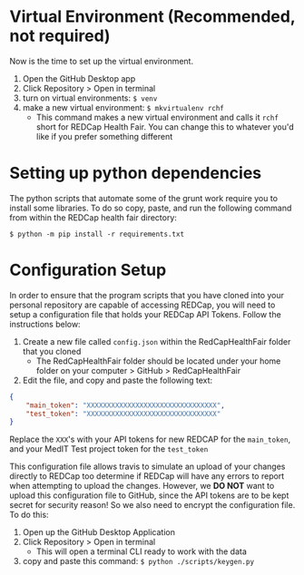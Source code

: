 # Virtual Environment (Recommended, not required)

Now is the time to set up the virtual environment.

1. Open the GitHub Desktop app
1. Click Repository > Open in terminal
1. turn on virtual environments: `$ venv`
1. make a new virtual environment: `$ mkvirtualenv rchf`
    - This command makes a new virtual environment and calls it `rchf` short
	for REDCap Health Fair. You can change this to whatever you'd like if you
	prefer something different

# Setting up python dependencies

The python scripts that automate some of the grunt work require you to install
some libraries. To do so copy, paste, and run the following command from
within the REDCap health fair directory:

`$ python -m pip install -r requirements.txt`

# Configuration Setup

In order to ensure that the program scripts that you have cloned into your
personal repository are capable of accessing REDCap, you will need to setup
a configuration file that holds your REDCap API Tokens. Follow the
instructions below:

1. Create a new file called `config.json` within the RedCapHealthFair folder that you cloned
    - The RedCapHealthFair folder should be located under your home folder on
	your computer > GitHub > RedCapHealthFair
1. Edit the file, and copy and paste the following text:

```json
{
	"main_token": "XXXXXXXXXXXXXXXXXXXXXXXXXXXXXXXX",
	"test_token": "XXXXXXXXXXXXXXXXXXXXXXXXXXXXXXXX"
}
```

Replace the `XXX`'s with your API tokens for new REDCAP for the `main_token`,
and your MedIT Test project token for the `test_token`

This configuration file allows travis to simulate an upload of your changes
directly to REDCap too determine if REDCap will have any errors to report when
attempting to upload the changes. However, we **DO NOT** want to upload this
configuration file to GitHub, since the API tokens are to be kept secret for
security reason! So we also need to encrypt the configuration file. To do this:

1. Open up the GitHub Desktop Application
1. Click Repository > Open in terminal
    - This will open a terminal CLI ready to work with the data
1. copy and paste this command: `$ python ./scripts/keygen.py`



